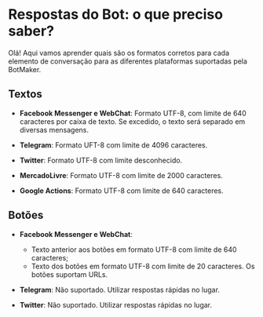 # Respostas do Bot: o que preciso saber?

Olá! Aqui vamos aprender quais são os formatos corretos para cada elemento de conversação para as diferentes plataformas suportadas pela BotMaker.

## Textos

- **Facebook Messenger e WebChat**:
  Formato UTF-8, com limite de 640 caracteres por caixa de texto. Se excedido, o texto será separado em diversas mensagens.

- **Telegram**:
  Formato UFT-8 com limite de 4096 caracteres.
  
- **Twitter**:
  Formato UTF-8 com limite desconhecido.
  
 - **MercadoLivre**:
  Formato UTF-8 com limite de 2000 caracteres.
  
 - **Google Actions**:
  Formato UTF-8 com limite de 640 caracteres.

## Botões
- **Facebook Messenger e WebChat**:
	- Texto anterior aos botões em formato UTF-8 com limite de 640 caracteres;
	- Texto dos botões em formato UTF-8 com limite de 20 caracteres. Os botões suportam URLs.

- **Telegram**:
Não suportado. Utilizar respostas rápidas no lugar.

- **Twitter**:
Não suportado. Utilizar respostas rápidas no lugar.


  
 


<!--stackedit_data:
eyJoaXN0b3J5IjpbLTE1Njc3Mjg0NjZdfQ==
-->